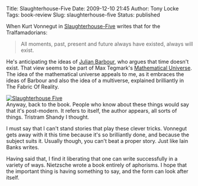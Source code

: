 Title: Slaughterhouse-Five
Date: 2009-12-10 21:45
Author: Tony Locke
Tags: book-review
Slug: slaughterhouse-five
Status: published

When Kurt Vonnegut in [Slaughterhouse-Five](http://en.wikipedia.org/wiki/Slaughterhouse-Five) writes that for the Tralfamadorians:  

> All moments, past, present and future always have existed, always will exist.

He's anticipating the ideas of [Julian Barbour](http://en.wikipedia.org/wiki/Julian_Barbour), who argues that time doesn't exist. That view seems to be part of Max Tegmark's [Mathematical Universe](http://arxiv.org/abs/0709.4024). The idea of the mathematical universe appeals to me, as it embraces the ideas of Barbour and also the idea of a multiverse, explained brilliantly in The Fabric Of Reality.  
  
[![Slaughterhouse Five](http://upload.wikimedia.org/wikipedia/en/6/6e/Slaughterhousefive.jpg)](http://upload.wikimedia.org/wikipedia/en/6/6e/Slaughterhousefive.jpg)  
Anyway, back to the book. People who know about these things would say that it's post-modern. It refers to itself, the author appears, all sorts of things. Tristram Shandy I thought.  
  
I must say that I can't stand stories that play these clever tricks. Vonnegut gets away with it this time because it's so brilliantly done, and because the subject suits it. Usually though, you can't beat a proper story. Just like Iain Banks writes.  
  
Having said that, I find it liberating that one can write successfully in a variety of ways. Nietzsche wrote a book entirely of aphorisms. I hope that the important thing is having something to say, and the form can look after itself.
